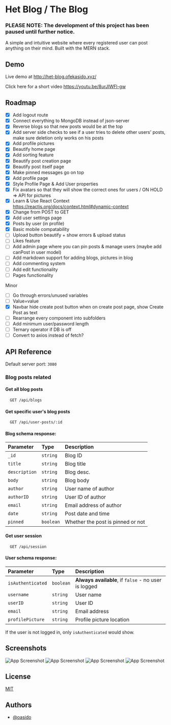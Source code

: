 
# Het Blog / The Blog
### PLEASE NOTE: The development of this project has been paused until further notice.
A simple and intuitive website where every registered user can post anything on their mind. Built with the MERN stack.

## Demo

Live demo at http://het-blog.ofekasido.xyz/

Click here for a short video https://youtu.be/8urJIWFl-gw

## Roadmap

- [x] Add logout route
- [x] Connect everything to MongoDB instead of json-server
- [x] Reverse blogs so that new posts would be at the top
- [x] Add server side checks to see if a user tries to delete other users' posts, make sure deletion only works on his posts
- [x] Add profile pictures
- [x] Beautify home page
- [x] Add sorting feature
- [x] Beautify post creation page
- [x] Beautify post itself page
- [x] Make pinned messages go on top
- [x] Add profile page
- [x] Style Profile Page & Add User properties
- [x] Fix avatars so that they will show the correct ones for users / ON HOLD => API for pictures
- [x] Learn & Use React Context https://reactjs.org/docs/context.html#dynamic-context
- [x] Change from POST to GET
- [x] Add user settings page
- [x] Posts by user (in profile)
- [x] Basic mobile compatability
- [ ] Upload button beautify + show errors & upload status
- [ ] Likes feature
- [ ] Add admin page where you can pin posts & manage users (maybe add canPost in user model)
- [ ] Add markdown support for adding blogs, pictures in blog
- [ ] Add commenting system
- [ ] Add edit functionality
- [ ] Pages functionality

Minor
- [ ] Go through errors/unused variables
- [ ] Value=value
- [X] Navbar hide create post button when on create post page, show Create Post as text
- [ ] Rearrange every component into subfolders
- [ ] Add minimum user/password length
- [ ] Ternary operator if DB is off
- [ ] Convert to axios instead of fetch?

## API Reference

Default server port: `3080`


### Blog posts related
#### Get all blog posts

```http
  GET /api/blogs
```

#### Get specific user's blog posts

```http
  GET /api/user-posts/:id
```

#### Blog schema response:
| Parameter | Type     | Description                |
| :-------- | :------- | :------------------------- |
| `_id` | `string` | Blog ID |
| `title` | `string` | Blog title |
| `description` | `string` | Blog desc. |
| `body` | `string` | Blog body |
| `author` | `string` | User name of author |
| `authorID` | `string` | User ID of author |
| `email` | `string` | Email address of author |
| `date` | `string` | Post date and time |
| `pinned` | `boolean` | Whether the post is pinned or not |




#### Get user session

```http
  GET /api/session
```
#### User schema response:
| Parameter | Type     | Description                       |
| :-------- | :------- | :-------------------------------- |
| `isAuthenticated`      | `boolean` | **Always available**, if `false` - no user is logged |
| `username`      | `string` | User name |
| `userID`      | `string` | User ID |
| `email`      | `string` | Email address |
| `profilePicture`      | `string` | Profile picture location |

If the user is not logged in, only `isAuthenticated` would show.



## Screenshots

![App Screenshot](https://i.imgur.com/dbTiaPx.png)
![App Screenshot](https://i.imgur.com/Qo1Coaf.png)
![App Screenshot](https://i.imgur.com/BpeyYs2.png)
![App Screenshot](https://i.imgur.com/fdjAAjX.png)
## License

[MIT](https://choosealicense.com/licenses/mit/)


## Authors

- [@oasido](https://www.github.com/oasido)

